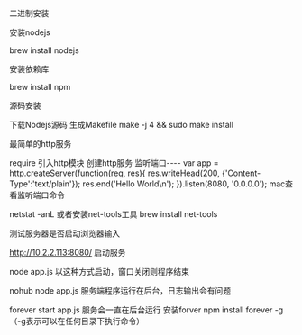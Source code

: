 二进制安装

安装nodejs

brew install nodejs

安装依赖库

brew install npm

源码安装

下载Nodejs源码 生成Makefile make -j 4 && sudo make install

最简单的http服务

require 引入http模块
创建http服务
监听端口----
var app = http.createServer(function(req, res){
	res.writeHead(200, {'Content-Type':'text/plain'});
	res.end('Hello World\n');
}).listen(8080, '0.0.0.0');
mac查看监听端口命令

netstat -anL
或者安装net-tools工具 brew install net-tools

测试服务器是否启动浏览器输入

http://10.2.2.113:8080/
启动服务

node app.js 
以这种方式启动，窗口关闭则程序结束

nohub node app.js
服务端程序运行在后台，日志输出会有问题

forever start app.js
服务会一直在后台运行 安装forver npm install forever -g （-g表示可以在任何目录下执行命令）
